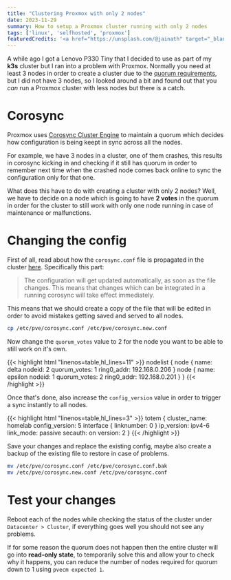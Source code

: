 ```yaml
---
title: "Clustering Proxmox with only 2 nodes"
date: 2023-11-29
summary: How to setup a Proxmox cluster running with only 2 nodes
tags: ['linux', 'selfhosted', 'proxmox']
featuredCredits: '<a href="https://unsplash.com/@jainath" target="_blank">Jainath Ponnala</a>'
---
```


A while ago I got a Lenovo P330 Tiny that I decided to use as part of my **k3s** cluster but I ran into a problem with Proxmox. Normally you need at least 3 nodes in order to create a cluster due to the [quorum requirements](https://pve.proxmox.com/wiki/Cluster_Manager#_quorum), but I did not have 3 nodes, so I looked around a bit and found out that you *can* run a Proxmox cluster with less nodes but there is a catch.

# Corosync
Proxmox uses [Corosync Cluster Engine](https://corosync.github.io/corosync/) to maintain a quorum which decides how configuration is being keept in sync across all the nodes.

For example, we have 3 nodes in a cluster, one of them crashes, this results in corosync kicking in and checking if it still has quorum in order to remember next time when the crashed node
comes back online to sync the configuration only for that one.

What does this have to do with creating a cluster with only 2 nodes? Well, we have to decide on a node which is going to have **2 votes** in the quorum in order for the cluster to still work with only one node running
in case of maintenance or malfunctions.

# Changing the config
First of all, read about how the `corosync.conf` file is propagated in the cluster [here](https://pve.proxmox.com/pve-docs/pve-admin-guide.html#_corosync_configuration). Specifically this part:

> The configuration will get updated automatically, as soon as the file changes. This means that changes which can be integrated in a running corosync will take effect immediately.

This means that we should create a copy of the file that will be edited in order to avoid mistakes getting saved and served to all nodes.

```bash
cp /etc/pve/corosync.conf /etc/pve/corosync.new.conf
```

Now change the `quorum_votes` value to 2 for the node you want to be able to still work on it's own.

{{< highlight html "linenos=table,hl_lines=11" >}}
nodelist {
  node {
    name: delta
    nodeid: 2
    quorum_votes: 1
    ring0_addr: 192.168.0.206
  }
  node {
    name: epsilon
    nodeid: 1
    quorum_votes: 2
    ring0_addr: 192.168.0.201
  }
}
{{< /highlight >}}

Once that's done, also increase the `config_version` value in order to trigger a sync instantly to all nodes.

{{< highlight html "linenos=table,hl_lines=3" >}}
totem {
  cluster_name: homelab
  config_version: 5
  interface {
    linknumber: 0
  }
  ip_version: ipv4-6
  link_mode: passive
  secauth: on
  version: 2
}
{{< /highlight >}}

Save your changes and replace the existing config, maybe also create a backup of the existing file to restore in case of problems.

```bash
mv /etc/pve/corosync.conf /etc/pve/corosync.conf.bak
mv /etc/pve/corosync.new.conf /etc/pve/corosync.conf
```

# Test your changes
Reboot each of the nodes while checking the status of the cluster under `Datacenter > Cluster`, if everything goes well you should not see any problems.

If for some reason the quorum does not happen then the entire cluster will go into **read-only state**, to temporarily solve this and allow your to check why it happens, you can reduce the number of nodes required
for quorum down to 1 using `pvecm expected 1`.
